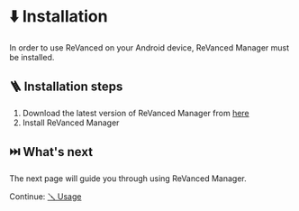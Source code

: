 # ⬇️ Installation

In order to use ReVanced on your Android device, ReVanced Manager must be installed.

## 🪜 Installation steps

1. Download the latest version of ReVanced Manager from [here](https://github.com/revanced/revanced-manager/releases/latest)
2. Install ReVanced Manager

## ⏭️ What's next

The next page will guide you through using ReVanced Manager.

Continue: [🪛 Usage](2_usage.md)
